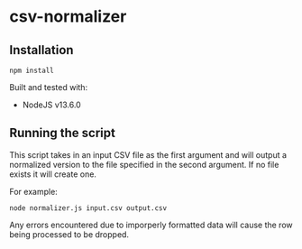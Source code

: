 # csv-normalizer

## Installation

 `npm install`
 
Built and tested with:
- NodeJS v13.6.0

## Running the script 

This script takes in an input CSV file as the first argument and will output a normalized version to the file specified in the second argument. If no file exists it will create one. 

For example: 

```
node normalizer.js input.csv output.csv

```

Any errors encountered due to imporperly formatted data will cause the row being processed to be dropped. 